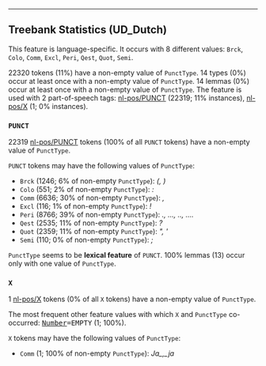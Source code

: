 

--------------------------------------------------------------------------------

## Treebank Statistics (UD_Dutch)

This feature is language-specific.
It occurs with 8 different values: `Brck`, `Colo`, `Comm`, `Excl`, `Peri`, `Qest`, `Quot`, `Semi`.

22320 tokens (11%) have a non-empty value of `PunctType`.
14 types (0%) occur at least once with a non-empty value of `PunctType`.
14 lemmas (0%) occur at least once with a non-empty value of `PunctType`.
The feature is used with 2 part-of-speech tags: [nl-pos/PUNCT]() (22319; 11% instances), [nl-pos/X]() (1; 0% instances).

### `PUNCT`

22319 [nl-pos/PUNCT]() tokens (100% of all `PUNCT` tokens) have a non-empty value of `PunctType`.

`PUNCT` tokens may have the following values of `PunctType`:

* `Brck` (1246; 6% of non-empty `PunctType`): <em>(, )</em>
* `Colo` (551; 2% of non-empty `PunctType`): <em>:</em>
* `Comm` (6636; 30% of non-empty `PunctType`): <em>,</em>
* `Excl` (116; 1% of non-empty `PunctType`): <em>!</em>
* `Peri` (8766; 39% of non-empty `PunctType`): <em>., ..., .., ....</em>
* `Qest` (2535; 11% of non-empty `PunctType`): <em>?</em>
* `Quot` (2359; 11% of non-empty `PunctType`): <em>", '</em>
* `Semi` (110; 0% of non-empty `PunctType`): <em>;</em>

`PunctType` seems to be **lexical feature** of `PUNCT`. 100% lemmas (13) occur only with one value of `PunctType`.

### `X`

1 [nl-pos/X]() tokens (0% of all `X` tokens) have a non-empty value of `PunctType`.

The most frequent other feature values with which `X` and `PunctType` co-occurred: <tt><a href="Number.html">Number</a>=EMPTY</tt> (1; 100%).

`X` tokens may have the following values of `PunctType`:

* `Comm` (1; 100% of non-empty `PunctType`): <em>Ja_,_ja</em>

